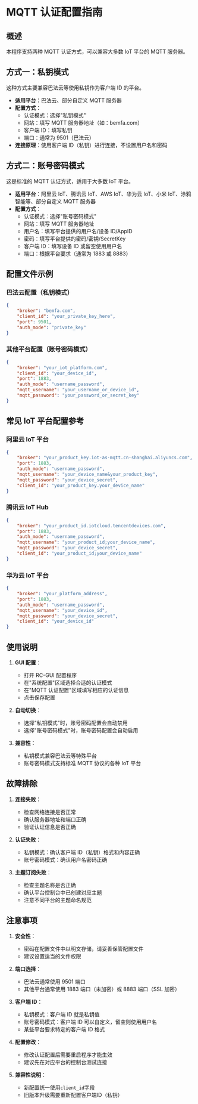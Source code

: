 <!-- @format -->

# MQTT 认证配置指南

## 概述

本程序支持两种 MQTT 认证方式，可以兼容大多数 IoT 平台的 MQTT 服务器。

## 方式一：私钥模式

这种方式主要兼容巴法云等使用私钥作为客户端 ID 的平台。

-   **适用平台**：巴法云、部分自定义 MQTT 服务器
-   **配置方式**：
    -   认证模式：选择"私钥模式"
    -   网站：填写 MQTT 服务器地址（如：bemfa.com）
    -   客户端 ID：填写私钥
    -   端口：通常为 9501（巴法云）
-   **连接原理**：使用客户端 ID（私钥）进行连接，不设置用户名和密码

## 方式二：账号密码模式

这是标准的 MQTT 认证方式，适用于大多数 IoT 平台。

-   **适用平台**：阿里云 IoT、腾讯云 IoT、AWS IoT、华为云 IoT、小米 IoT、涂鸦智能等、部分自定义 MQTT 服务器
-   **配置方式**：
    -   认证模式：选择"账号密码模式"
    -   网站：填写 MQTT 服务器地址
    -   用户名：填写平台提供的用户名/设备 ID/AppID
    -   密码：填写平台提供的密码/密钥/SecretKey
    -   客户端 ID：填写设备 ID 或留空使用用户名
    -   端口：根据平台要求（通常为 1883 或 8883）

## 配置文件示例

### 巴法云配置（私钥模式）

```json
{
	"broker": "bemfa.com",
	"client_id": "your_private_key_here",
	"port": 9501,
	"auth_mode": "private_key"
}
```

### 其他平台配置（账号密码模式）

```json
{
	"broker": "your_iot_platform.com",
	"client_id": "your_device_id",
	"port": 1883,
	"auth_mode": "username_password",
	"mqtt_username": "your_username_or_device_id",
	"mqtt_password": "your_password_or_secret_key"
}
```

## 常见 IoT 平台配置参考

### 阿里云 IoT 平台

```json
{
	"broker": "your_product_key.iot-as-mqtt.cn-shanghai.aliyuncs.com",
	"port": 1883,
	"auth_mode": "username_password",
	"mqtt_username": "your_device_name&your_product_key",
	"mqtt_password": "your_device_secret",
	"client_id": "your_product_key.your_device_name"
}
```

### 腾讯云 IoT Hub

```json
{
	"broker": "your_product_id.iotcloud.tencentdevices.com",
	"port": 1883,
	"auth_mode": "username_password",
	"mqtt_username": "your_product_id;your_device_name",
	"mqtt_password": "your_device_secret",
	"client_id": "your_product_id;your_device_name"
}
```

### 华为云 IoT 平台

```json
{
	"broker": "your_platform_address",
	"port": 1883,
	"auth_mode": "username_password",
	"mqtt_username": "your_device_id",
	"mqtt_password": "your_device_secret",
	"client_id": "your_device_id"
}
```

## 使用说明

1. **GUI 配置**：

    - 打开 RC-GUI 配置程序
    - 在"系统配置"区域选择合适的认证模式
    - 在"MQTT 认证配置"区域填写相应的认证信息
    - 点击保存配置

2. **自动切换**：

    - 选择"私钥模式"时，账号密码配置会自动禁用
    - 选择"账号密码模式"时，账号密码配置会自动启用

3. **兼容性**：
    - 私钥模式兼容巴法云等特殊平台
    - 账号密码模式支持标准 MQTT 协议的各种 IoT 平台

## 故障排除

1. **连接失败**：

    - 检查网络连接是否正常
    - 确认服务器地址和端口正确
    - 验证认证信息是否正确

2. **认证失败**：

    - 私钥模式：确认客户端 ID（私钥）格式和内容正确
    - 账号密码模式：确认用户名密码正确

3. **主题订阅失败**：
    - 检查主题名称是否正确
    - 确认平台控制台中已创建对应主题
    - 注意不同平台的主题命名规范

## 注意事项

1. **安全性**：

    - 密码在配置文件中以明文存储，请妥善保管配置文件
    - 建议设置适当的文件权限

2. **端口选择**：

    - 巴法云通常使用 9501 端口
    - 其他平台通常使用 1883 端口（未加密）或 8883 端口（SSL 加密）

3. **客户端 ID**：

    - 私钥模式：客户端 ID 就是私钥值
    - 账号密码模式：客户端 ID 可以自定义，留空则使用用户名
    - 某些平台要求特定的客户端 ID 格式

4. **配置修改**：

    - 修改认证配置后需要重启程序才能生效
    - 建议先在对应平台的控制台测试连接

5. **兼容性说明**：
    - 新配置统一使用`client_id`字段
    - 旧版本升级需要重新配置客户端ID（私钥）
